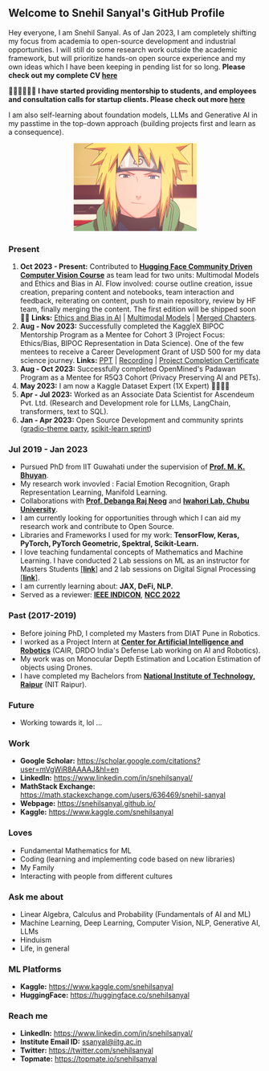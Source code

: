 ## Welcome to Snehil Sanyal's GitHub Profile

Hey everyone, I am Snehil Sanyal. As of Jan 2023, I am completely shifting my focus from academia to open-source development and industrial opportunities. I will still do some research work outside the academic framework, but will prioritize hands-on open source experience and my own ideas which I have been keeping in pending list for so long. 
**Please check out my complete CV [here](https://flowcv.com/resume/0i70i4l8eo)**

🧑🏻‍🏫🧑🏻‍🎓 **I have started providing mentorship to students, and employees and consultation calls for startup clients. Please check out more [here](https://topmate.io/snehilsanyal)**

I am also self-learning about foundation models, LLMs and Generative AI in my passtime in the top-down approach (building projects first and learn as a consequence).

<p align="center"><img src="https://github.com/snehilsanyal/snehilsanyal/blob/main/assets/EtkW.gif?raw=true"></p>

### Present 
1.  **Oct 2023 - Present:** Contributed to **[Hugging Face Community Driven Computer Vision Course](https://github.com/johko/computer-vision-course)** as team lead for two units: Multimodal Models and Ethics and Bias in AI. Flow involved: course outline creation, issue creation, preparing content and notebooks, team interaction and feedback, reiterating on content, push to main repository, review by HF team, finally merging the content. The first edition will be shipped soon 🤗🤗
**Links:** [Ethics and Bias in AI](https://github.com/johko/computer-vision-course/issues/51) | [Multimodal Models](https://github.com/johko/computer-vision-course/issues/54) | [Merged Chapters](https://github.com/johko/computer-vision-course/pulls?q=is%3Apr+snehilsanyal+is%3Aclosed).
2.  **Aug - Nov 2023:** Successfully completed the KaggleX BIPOC Mentorship Program as a Mentee for Cohort 3 (Project Focus: Ethics/Bias, BIPOC Representation in Data Science). One of the few mentees to receive a Career Development Grant of USD 500 for my data science journey. **Links:** [PPT](https://docs.google.com/presentation/d/1Asx8xKGQrezKZUfT4U6Agrmd59vJycRW9_yl7y9dgMg/edit#slide=id.p2) | [Recording](https://drive.google.com/file/d/1343wgCjXQOfakfotFflKFGJV42E6fT_W/view) | [Project Completion Certificate](https://drive.google.com/file/d/1cN9Q6MtQuhek8zP85MoHx2ZNH5KN01nD/view?usp=sharing)
3. **Aug - Oct 2023:** Successfully completed OpenMined's Padawan Program as a Mentee for R5Q3 Cohort (Privacy Preserving AI and PETs).
4. **May 2023:** I am now a Kaggle Dataset Expert (1X Expert) 🤗🥇🥈🥉
5. **Apr - Jul 2023:** Worked as an Associate Data Scientist for Ascendeum Pvt. Ltd. (Research and Development role for LLMs, LangChain, transformers, text to SQL).
6. **Jan - Apr 2023:** Open Source Development and community sprints ([gradio-theme party](https://huggingface.co/Gradio-Themes), [scikit-learn sprint](https://blog.scikit-learn.org/updates/community/joining-forces-hugging-face/))

### Jul 2019 -  Jan 2023
- Pursued PhD from IIT Guwahati under the supervision of [**Prof. M. K. Bhuyan**](https://iitg.ac.in/mkb/index.php).
- My research work invovled : Facial Emotion Recognition, Graph Representation Learning, Manifold Learning.
- Collaborations with [**Prof. Debanga Raj Neog**](https://debanga.github.io/) and [**Iwahori Lab, Chubu University**](http://www.cvl.cs.chubu.ac.jp/).
- I am currently looking for opportunities through which I can aid my research work and contribute to Open Source.
- Libraries and Frameworks I used for my work: **TensorFlow, Keras, PyTorch, PyTorch Geometric, Spektral, Scikit-Learn.**
- I love teaching fundamental concepts of Mathematics and Machine Learning. I have conducted 2 Lab sessions on ML as an instructor for Masters Students [[**link**]](https://snehilsanyal.github.io/EE524/) and 2 lab sessions on Digital Signal Processing [[**link**]](https://snehilsanyal.github.io/EE521/).
- I am currently learning about: **JAX, DeFi, NLP.**
- Served as a reviewer: [**IEEE INDICON**](https://www.ewh.ieee.org/r10/calcutta/indicon2021/index.html), [**NCC 2022**](https://ee.iitb.ac.in/~ncc2022/)

### Past (2017-2019)
- Before joining PhD, I completed my Masters from DIAT Pune in Robotics. 
- I worked as a Project Intern at [**Center for Artificial Intelligence and Robotics**](https://www.drdo.gov.in/labs-establishment/about-us/centre-artificial-intelligence-robotics-cair) (CAIR, DRDO India's Defense Lab working on AI and Robotics).
- My work was on Monocular Depth Estimation and Location Estimation of objects using Drones.
- I have completed my Bachelors from [**National Institute of Technology, Raipur**](http://nitrr.ac.in/) (NIT Raipur).

### Future
- Working towards it, lol ...

### Work
- **Google Scholar:** https://scholar.google.com/citations?user=mVgWiR8AAAAJ&hl=en
- **LinkedIn:** https://www.linkedin.com/in/snehilsanyal/
- **MathStack Exchange:** https://math.stackexchange.com/users/636469/snehil-sanyal
- **Webpage:** https://snehilsanyal.github.io/
- **Kaggle:** https://www.kaggle.com/snehilsanyal 

### Loves
- Fundamental Mathematics for ML 
- Coding (learning and implementing code based on new libraries)
- My Family
- Interacting with people from different cultures

### Ask me about
- Linear Algebra, Calculus and Probability (Fundamentals of AI and ML)
- Machine Learning, Deep Learning, Computer Vision, NLP, Generative AI, LLMs
- Hinduism
- Life, in general

### ML Platforms
- **Kaggle:** https://www.kaggle.com/snehilsanyal
- **HuggingFace:** https://huggingface.co/snehilsanyal

### Reach me
- **LinkedIn:** https://www.linkedin.com/in/snehilsanyal/ 
- **Institute Email ID:** ssanyal@iitg.ac.in
- **Twitter:** https://twitter.com/snehilsanyal
- **Topmate:** https://topmate.io/snehilsanyal


